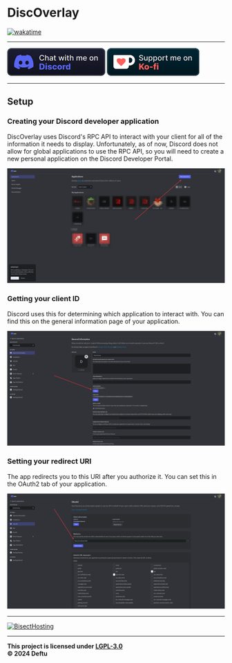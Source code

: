 # DiscOverlay

[![wakatime](https://wakatime.com/badge/user/25be8ed5-7461-4fcf-93f7-0d88a7692cca/project/10d4eb9c-9912-4f2e-b38e-d507e6618a1f.svg)](https://wakatime.com/badge/user/25be8ed5-7461-4fcf-93f7-0d88a7692cca/project/10d4eb9c-9912-4f2e-b38e-d507e6618a1f)

---

[![Discord Badge](https://raw.githubusercontent.com/intergrav/devins-badges/v2/assets/cozy/social/discord-singular_64h.png)](https://s.deftu.dev/discord)
[![Ko-Fi Badge](https://raw.githubusercontent.com/intergrav/devins-badges/v2/assets/cozy/donate/kofi-singular_64h.png)](https://s.deftu.dev/kofi)

---

## Setup

### Creating your Discord developer application

DiscOverlay uses Discord's RPC API to interact with your client for all of the information it needs to display. Unfortunately, as of now, Discord does not allow for global applications to use the RPC API, so you will need to create a new personal application on the Discord Developer Portal.

![New Application screenshot](./.github/new_application.png)

### Getting your client ID

Discord uses this for determining which application to interact with. You can find this on the general information page of your application.

![Client ID screenshot](./.github/copy_client_id.png)

### Setting your redirect URI

The app redirects you to this URI after you authorize it. You can set this in the OAuth2 tab of your application.

![Redirect URI screenshot](./.github/redirect_url.png)

---

[![BisectHosting](https://www.bisecthosting.com/partners/custom-banners/8fb6621b-811a-473b-9087-c8c42b50e74c.png)](https://s.deftu.dev/bisect)

---

**This project is licensed under [LGPL-3.0][lgpl]**\
**&copy; 2024 Deftu**

[lgpl]: https://www.gnu.org/licenses/lgpl-3.0.en.html
